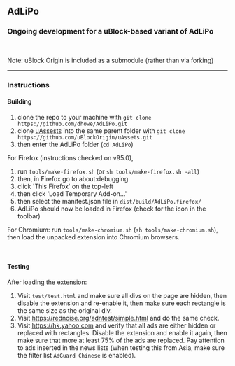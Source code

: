 ## AdLiPo

### Ongoing development for a uBlock-based variant of AdLiPo

<br>

Note: uBlock Origin is included as a submodule (rather than via forking)

<hr>

### Instructions

#### Building

1. clone the repo to your machine with `git clone https://github.com/dhowe/AdLiPo.git`
2. clone [uAssests](https://github.com/uBlockOrigin/uAssets) into the same parent folder with  `git clone https://github.com/uBlockOrigin/uAssets.git`
2. then enter the AdLiPo folder (`cd AdLiPo`)

For Firefox (instructions checked on v95.0), 
1. run `tools/make-firefox.sh` (or `sh tools/make-firefox.sh -all`)
2. then, in Firefox go to about:debugging
3. click 'This Firefox' on the top-left
4. then click 'Load Temporary Add-on...'
5. then select the manifest.json file in `dist/build/AdLiPo.firefox/`
6. AdLiPo should now be loaded in Firefox (check for the icon in the toolbar)

For Chromium: run `tools/make-chromium.sh` (`sh tools/make-chromium.sh`), then load the unpacked extension into Chromium browsers.

<br> 

#### Testing

After loading the extension:

1. Visit `test/test.html` and make sure all divs on the page are hidden, then disable the extension and re-enable it, then make sure each rectangle is the same size as the original div.
2. Visit https://rednoise.org/adntest/simple.html and do the same check.
3. Visit https://hk.yahoo.com and verify that all ads are either hidden or replaced with rectangles. Disable the extension and enable it again, then make sure that more at least 75% of the ads are replaced. Pay attention to ads inserted in the news lists (when testing this from Asia, make sure the filter list `AdGuard Chinese` is enabled).
